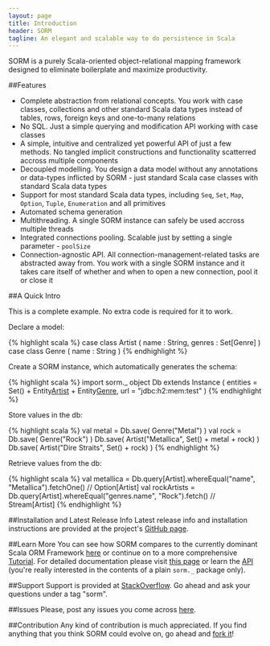 ```yaml
---
layout: page
title: Introduction
header: SORM
tagline: An elegant and scalable way to do persistence in Scala 
---
```


SORM is a purely Scala-oriented object-relational mapping framework designed to eliminate boilerplate and maximize productivity.

##Features

* Complete abstraction from relational concepts. You work with case classes, collections and other standard Scala data types instead of tables, rows, foreign keys and one-to-many relations
* No SQL. Just a simple querying and modification API working with case classes
* A simple, intuitive and centralized yet powerful API of just a few methods. No tangled implicit constructions and functionality scatterred accross multiple components
* Decoupled modelling. You design a data model without any annotations or data-types inflicted by SORM - just standard Scala case classes with standard Scala data types 
* Support for most standard Scala data types, including `Seq`, `Set`, `Map`, `Option`, `Tuple`, `Enumeration` and all primitives
* Automated schema generation
* Multithreading. A single SORM instance can safely be used accross multiple threads
* Integrated connections pooling. Scalable just by setting a single parameter - `poolSize`
* Connection-agnostic API. All connection-management-related tasks are abstracted away from. You work with a single SORM instance and it takes care itself of whether and when to open a new connection, pool it or close it 

##A Quick Intro

This is a complete example. No extra code is required for it to work.

Declare a model:

{% highlight scala %}
case class Artist ( name : String, genres : Set[Genre] )
case class Genre ( name : String ) 
{% endhighlight %}

Create a SORM instance, which automatically generates the schema:

{% highlight scala %}
import sorm._
object Db extends Instance (
  entities = Set() + Entity[Artist]() + Entity[Genre](),
  url = "jdbc:h2:mem:test"
)
{% endhighlight %}

Store values in the db:

{% highlight scala %}
val metal = Db.save( Genre("Metal") )
val rock = Db.save( Genre("Rock") )
Db.save( Artist("Metallica", Set() + metal + rock) )
Db.save( Artist("Dire Straits", Set() + rock) )
{% endhighlight %}

Retrieve values from the db:

{% highlight scala %}
val metallica = Db.query[Artist].whereEqual("name", "Metallica").fetchOne() // Option[Artist]
val rockArtists = Db.query[Artist].whereEqual("genres.name", "Rock").fetch() // Stream[Artist]
{% endhighlight %}

##Installation and Latest Release Info
Latest release info and installation instructions are provided at the project's [GitHub page](https://github.com/nikita-volkov/sorm#readme).

##Learn More
You can see how SORM compares to the currently dominant Scala ORM Framework [here](/SORM-vs-Slick.html) or continue on to a more comprehensive [Tutorial](/Tutorial.html). For detailed documentation please visit [this page](/Documentation.html) or learn the [API](/api/) (you're really interested in the contents of a plain `sorm._` package only).

##Support
Support is provided at [StackOverflow](http://stackoverflow.com/questions/tagged/sorm). Go ahead and ask your questions under a tag "sorm".

##Issues
Please, post any issues you come across [here](https://github.com/nikita-volkov/sorm/issues).

##Contribution
Any kind of contribution is much appreciated. If you find anything that you think SORM could evolve on, go ahead and [fork it](https://github.com/nikita-volkov/sorm)! 